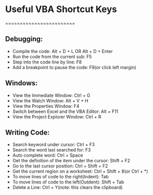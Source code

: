 # Useful VBA Shortcut Keys
========================

## Debugging:
- Compile the code: Alt + D + L OR Alt + D + Enter
- Run the code from the current sub: F5
- Step into the code line by line: F8
- Add a breakpoint to pause the code: F9(or click left margin)

## Windows:
- View the Immediate Window: Ctrl + G
- View the Watch Window: Alt + V + H
- View the Properties Window: F4
- Switch between Excel and the VBA Editor: Alt + F11
- View the Project Explorer Window: Ctrl + R

## Writing Code:
- Search keyword under cursor: Ctrl + F3
- Search the word last searched for: F3
- Auto complete word: Ctrl + Space
- Get the definition of the item under the cursor: Shift + F2
- Go to the last cursor position: Ctrl + Shift + F2
- Get the current region on a worksheet: Ctrl + Shift + 8(or Ctrl + *)
- To move lines of code to the right(Indent): Tab
- To move lines of code to the left(Outdent): Shift + Tab
- Delete a Line: Ctrl + Y(note: this clears the clipboard)